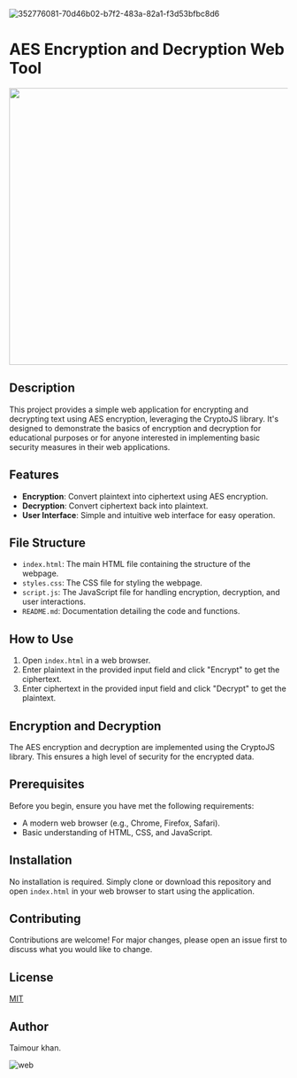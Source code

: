 ![352776081-70d46b02-b7f2-483a-82a1-f3d53bfbc8d6](https://github.com/user-attachments/assets/f9a475a8-f510-44f6-8f0e-f5a18cde1e70)
# AES Encryption and Decryption Web Tool


<img src="https://github.com/user-attachments/assets/70d46b02-b7f2-483a-82a1-f3d53bfbc8d6" width="1000" height="500">


## Description

This project provides a simple web application for encrypting and decrypting text using AES encryption, leveraging the CryptoJS library. It's designed to demonstrate the basics of encryption and decryption for educational purposes or for anyone interested in implementing basic security measures in their web applications.

## Features

- **Encryption**: Convert plaintext into ciphertext using AES encryption.
- **Decryption**: Convert ciphertext back into plaintext.
- **User Interface**: Simple and intuitive web interface for easy operation.

## File Structure

- `index.html`: The main HTML file containing the structure of the webpage.
- `styles.css`: The CSS file for styling the webpage.
- `script.js`: The JavaScript file for handling encryption, decryption, and user interactions.
- `README.md`: Documentation detailing the code and functions.

## How to Use

1. Open `index.html` in a web browser.
2. Enter plaintext in the provided input field and click "Encrypt" to get the ciphertext.
3. Enter ciphertext in the provided input field and click "Decrypt" to get the plaintext.

## Encryption and Decryption

The AES encryption and decryption are implemented using the CryptoJS library. This ensures a high level of security for the encrypted data.

## Prerequisites

Before you begin, ensure you have met the following requirements:

- A modern web browser (e.g., Chrome, Firefox, Safari).
- Basic understanding of HTML, CSS, and JavaScript.

## Installation

No installation is required. Simply clone or download this repository and open `index.html` in your web browser to start using the application.

## Contributing

Contributions are welcome! For major changes, please open an issue first to discuss what you would like to change.

## License

[MIT](https://choosealicense.com/licenses/mit/)

## Author
Taimour khan.

![web](https://github.com/user-attachments/assets/dc3f4b84-895d-48c3-9f24-98cca4d94af8)





